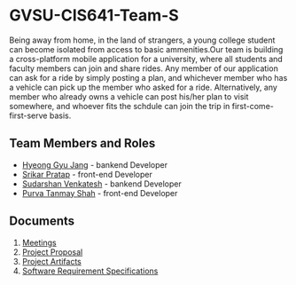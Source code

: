# GVSU-CIS641-Team-S

Being away from home, in the land of strangers, a young college student can become isolated from access to basic ammenities.Our team is building a cross-platform mobile application for a university, where all students and faculty members can join and share rides. Any member of our application can ask for a ride by simply posting a plan, and whichever member who has a vehicle can pick up the member who asked for a ride. Alternatively, any member who already owns a vehicle can post his/her plan to visit somewhere, and whoever fits the schdule can join the trip in first-come-first-serve basis.

## Team Members and Roles

* [Hyeong Gyu Jang](https://github.com/hyeonggyujang/CIS641-HW2-Jang) - bankend Developer
* [Srikar Pratap](https://github.com/SrikarPratap/CIS641-HW2-PRATAP) - front-end Developer
* [Sudarshan Venkatesh](https://github.com/sudsvenk/CIS641-HW2-VENKATESH) - bankend Developer
* [Purva Tanmay Shah](https://github.com/Purva8852/CIS641-HW2-SHAH#cis641-hw2-shah) - front-end Developer

## Documents
1. [Meetings](https://github.com/Purva8852/GVSU-CIS641-Team-S/tree/master/meetings)
2. [Project Proposal](https://github.com/Purva8852/GVSU-CIS641-Team-S/blob/master/docs/project-proposal.md)
3. [Project Artifacts](https://github.com/Purva8852/GVSU-CIS641-Team-S/tree/master/artifacts)
4. [Software Requirement Specifications](https://github.com/Purva8852/GVSU-CIS641-Team-S/blob/master/docs/software_requirements_specification.md)
